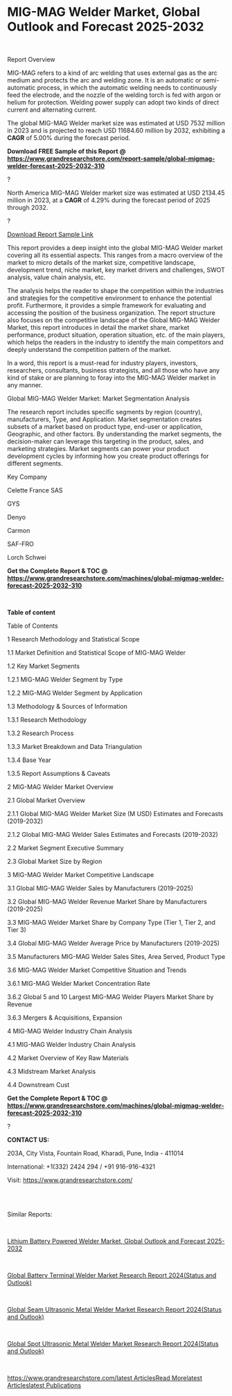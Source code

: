 <h1>MIG-MAG Welder Market, Global Outlook and Forecast 2025-2032</h1><br/><p>Report Overview</p>
 
 
 
 <p>MIG-MAG refers to a kind of arc welding that uses external gas as the arc medium and protects the arc and welding zone. It is an automatic or semi-automatic process, in which the automatic welding needs to continuously feed the electrode, and the nozzle of the welding torch is fed with argon or helium for protection. Welding power supply can adopt two kinds of direct current and alternating current.</p>
 
 
 
 <p>The global MIG-MAG Welder market size was estimated at USD 7532 million in 2023 and is projected to reach USD 11684.60 million by 2032, exhibiting a <strong>CAGR</strong> of 5.00% during the forecast period.</p>
 
 
 
 <div><b>Download FREE Sample of this Report @ <a href="https://www.grandresearchstore.com/report-sample/global-migmag-welder-forecast-2025-2032-310">https://www.grandresearchstore.com/report-sample/global-migmag-welder-forecast-2025-2032-310</a></b></div>
 
 
 
 <p>? </p>
 
 
 
 <p>North America MIG-MAG Welder market size was estimated at USD 2134.45 million in 2023, at a <strong>CAGR</strong> of 4.29% during the forecast period of 2025 through 2032.</p>
 
 
 
 <p>? </p>
 
 
 
 <p><a href="https://www.grandresearchstore.com/mr-admin/report-sample/global-migmag-welder-forecast-2025-2032-310">Download Report Sample Link</a></p>
 
 
 
 <p>This report provides a deep insight into the global MIG-MAG Welder market covering all its essential aspects. This ranges from a macro overview of the market to micro details of the market size, competitive landscape, development trend, niche market, key market drivers and challenges, SWOT analysis, value chain analysis, etc.</p>
 
 
 
 <p>The analysis helps the reader to shape the competition within the industries and strategies for the competitive environment to enhance the potential profit. Furthermore, it provides a simple framework for evaluating and accessing the position of the business organization. The report structure also focuses on the competitive landscape of the Global MIG-MAG Welder Market, this report introduces in detail the market share, market performance, product situation, operation situation, etc. of the main players, which helps the readers in the industry to identify the main competitors and deeply understand the competition pattern of the market.</p>
 
 
 
 <p>In a word, this report is a must-read for industry players, investors, researchers, consultants, business strategists, and all those who have any kind of stake or are planning to foray into the MIG-MAG Welder market in any manner.</p>
 
 
 
 <p>Global MIG-MAG Welder Market: Market Segmentation Analysis</p>
 
 
 
 <p>The research report includes specific segments by region (country), manufacturers, Type, and Application. Market segmentation creates subsets of a market based on product type, end-user or application, Geographic, and other factors. By understanding the market segments, the decision-maker can leverage this targeting in the product, sales, and marketing strategies. Market segments can power your product development cycles by informing how you create product offerings for different segments.</p>
 
 
 
 <p>Key Company</p>
 
 
 
 <p>Celette France SAS</p>
 
 
 
 <p>GYS</p>
 
 
 
 <p>Denyo</p>
 
 
 
 <p>Carmon</p>
 
 
 
 <p>SAF-FRO</p>
 
 
 
 <p>Lorch Schwei</p>
 
 
 
 <div><b>Get the Complete Report & TOC @ <a href="https://www.grandresearchstore.com/machines/global-migmag-welder-forecast-2025-2032-310">https://www.grandresearchstore.com/machines/global-migmag-welder-forecast-2025-2032-310</a></b></div>
 
 
 
 <p><br />
 
 <b>Table of content</b></p>
 
 
 
 <p>Table of Contents<br />
 
 1 Research Methodology and Statistical Scope<br />
 
 1.1 Market Definition and Statistical Scope of MIG-MAG Welder<br />
 
 1.2 Key Market Segments<br />
 
 1.2.1 MIG-MAG Welder Segment by Type<br />
 
 1.2.2 MIG-MAG Welder Segment by Application<br />
 
 1.3 Methodology & Sources of Information<br />
 
 1.3.1 Research Methodology<br />
 
 1.3.2 Research Process<br />
 
 1.3.3 Market Breakdown and Data Triangulation<br />
 
 1.3.4 Base Year<br />
 
 1.3.5 Report Assumptions & Caveats<br />
 
 2 MIG-MAG Welder Market Overview<br />
 
 2.1 Global Market Overview<br />
 
 2.1.1 Global MIG-MAG Welder Market Size (M USD) Estimates and Forecasts (2019-2032)<br />
 
 2.1.2 Global MIG-MAG Welder Sales Estimates and Forecasts (2019-2032)<br />
 
 2.2 Market Segment Executive Summary<br />
 
 2.3 Global Market Size by Region<br />
 
 3 MIG-MAG Welder Market Competitive Landscape<br />
 
 3.1 Global MIG-MAG Welder Sales by Manufacturers (2019-2025)<br />
 
 3.2 Global MIG-MAG Welder Revenue Market Share by Manufacturers (2019-2025)<br />
 
 3.3 MIG-MAG Welder Market Share by Company Type (Tier 1, Tier 2, and Tier 3)<br />
 
 3.4 Global MIG-MAG Welder Average Price by Manufacturers (2019-2025)<br />
 
 3.5 Manufacturers MIG-MAG Welder Sales Sites, Area Served, Product Type<br />
 
 3.6 MIG-MAG Welder Market Competitive Situation and Trends<br />
 
 3.6.1 MIG-MAG Welder Market Concentration Rate<br />
 
 3.6.2 Global 5 and 10 Largest MIG-MAG Welder Players Market Share by Revenue<br />
 
 3.6.3 Mergers & Acquisitions, Expansion<br />
 
 4 MIG-MAG Welder Industry Chain Analysis<br />
 
 4.1 MIG-MAG Welder Industry Chain Analysis<br />
 
 4.2 Market Overview of Key Raw Materials<br />
 
 4.3 Midstream Market Analysis<br />
 
 4.4 Downstream Cust</p>
 
 
 
 <div><b>Get the Complete Report & TOC @ <a href="https://www.grandresearchstore.com/machines/global-migmag-welder-forecast-2025-2032-310">https://www.grandresearchstore.com/machines/global-migmag-welder-forecast-2025-2032-310</a></b></div>
 
 
 
 <p>? </p>
 
 
 
 <p><b>CONTACT US:</b><br />
 
 203A, City Vista, Fountain Road, Kharadi, Pune, India - 411014<br />
 
 International: +1(332) 2424 294 / +91 916-916-4321<br />
 
 Visit: <a href="https://www.grandresearchstore.com/">https://www.grandresearchstore.com/</a><br />
 
 <br />
 
 <br />
 
 Similar Reports:<br />
 
 <br />
 
 <a href="https://www.grandresearchstore.com/machines/global-lithium-battery-powered-welder-forecast-2025-2032-132">Lithium Battery Powered Welder Market, Global Outlook and Forecast 2025-2032</a><br />
 
 <br />
 
 <a href="https://www.grandresearchstore.com/machines/global-battery-terminal-welder-2024-219">Global Battery Terminal Welder Market Research Report 2024(Status and Outlook)</a><br />
 
 <br />
 
 <a href="https://www.grandresearchstore.com/machines/global-seam-ultrasonic-metal-welder-2024-14">Global Seam Ultrasonic Metal Welder Market Research Report 2024(Status and Outlook)</a><br />
 
 <br />
 
 <a href="https://www.grandresearchstore.com/machines/global-spot-ultrasonic-metal-welder-2024-523">Global Spot Ultrasonic Metal Welder Market Research Report 2024(Status and Outlook)</a><br />
 
 <br />
 
 <a href="https://gyeongbokgung.com">https://www.grandresearchstore.com/</a><a href="https://hallyeomaritime.com">latest Articles</a><a href="https://jingwansa.com">Read More</a><a href="https://nguoiviet.jp/">latest Articles</a><a href="https://www.intelmarketresearch.com/">latest Publications</a></p>